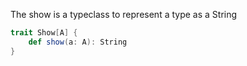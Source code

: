 
The show is a typeclass to represent a type as a String
```scala
trait Show[A] {
    def show(a: A): String
}
```